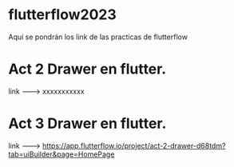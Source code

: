 # flutterflow2023
Aquí se pondrán los link de las practicas de flutterflow

#  Act 2 Drawer en flutter.
   link ---> xxxxxxxxxxx

#  Act 3 Drawer en flutter.
   link ---> https://app.flutterflow.io/project/act-2-drawer-d68tdm?tab=uiBuilder&page=HomePage
